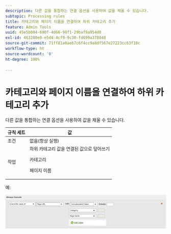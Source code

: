 ```yaml
---
description: 다른 값을 통합하는 연결 옵션을 사용하여 값을 채울 수 있습니다.
subtopic: Processing rules
title: 카테고리와 페이지 이름을 연결하여 하위 카테고리 추가
feature: Admin Tools
uuid: 45e5b004-690f-4d66-98f1-29baf9a954d0
exl-id: 463280e0-e5d4-4cf9-9c30-fd699a378848
source-git-commit: 71ff81a0ae67c6f4cc9a8df567e27223cc63f18c
workflow-type: ht
source-wordcount: '0'
ht-degree: 100%

---
```


# 카테고리와 페이지 이름을 연결하여 하위 카테고리 추가

다른 값을 통합하는 연결 옵션을 사용하여 값을 채울 수 있습니다.

<table id="table_FF761C2011CD456B9A466C054A54FC30"> 
 <thead> 
  <tr> 
   <th colname="col1" class="entry"> 규칙 세트 </th> 
   <th colname="col2" class="entry"> 값 </th> 
  </tr> 
 </thead>
 <tbody> 
  <tr> 
   <td colname="col1"> 조건 </td> 
   <td colname="col2"> 없음(항상 실행) </td> 
  </tr> 
  <tr> 
   <td colname="col1"> 작업 </td> 
   <td colname="col2">하위 카테고리 값을 연결된 값으로 덮어쓰기 <p>카테고리 </p> <p>페이지 이름 </p> </td> 
  </tr> 
 </tbody> 
</table>

예:

![](assets/add-subcategory-using-concat.png)
